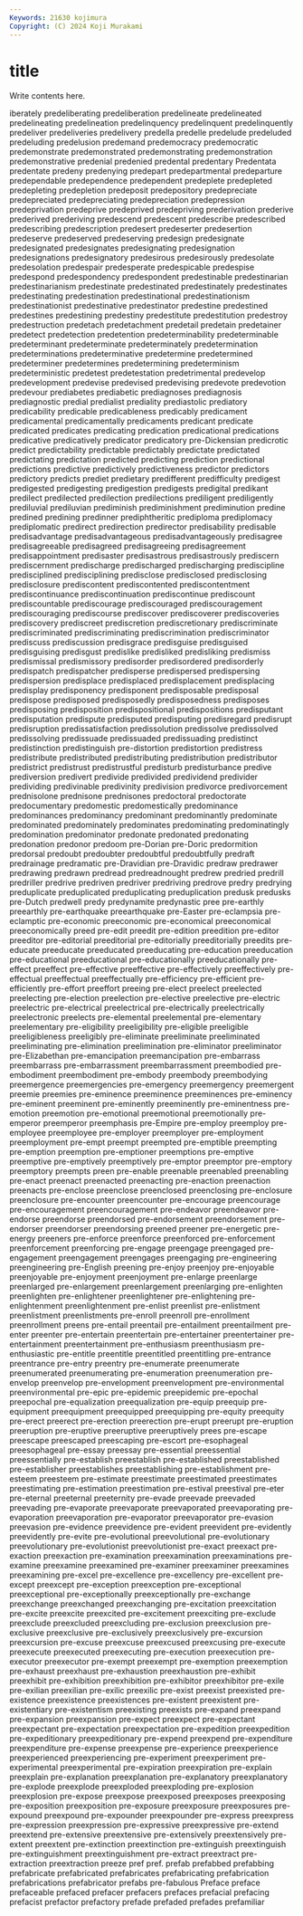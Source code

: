```yaml
---
Keywords: 21630 kojimura
Copyright: (C) 2024 Koji Murakami
---
```


# title

Write contents here.



iberately predeliberating predeliberation predelineate predelineated predelineating predelineation
predelinquency predelinquent predelinquently predeliver predeliveries predelivery predella predelle predelude predeluded
predeluding predelusion predemand predemocracy predemocratic predemonstrate predemonstrated predemonstrating predemonstration predemonstrative
predenial predenied predental predentary Predentata predentate predeny predenying predepart predepartmental
predeparture predependable predependence predependent predeplete predepleted predepleting predepletion predeposit predepository
predepreciate predepreciated predepreciating predepreciation predepression predeprivation predeprive predeprived predepriving prederivation
prederive prederived prederiving predescend predescent predescribe predescribed predescribing predescription predesert
predeserter predesertion predeserve predeserved predeserving predesign predesignate predesignated predesignates predesignating
predesignation predesignations predesignatory predesirous predesirously predesolate predesolation predespair predesperate predespicable
predespise predespond predespondency predespondent predestinable predestinarian predestinarianism predestinate predestinated predestinately
predestinates predestinating predestination predestinational predestinationism predestinationist predestinative predestinator predestine predestined
predestines predestining predestiny predestitute predestitution predestroy predestruction predetach predetachment predetail
predetain predetainer predetect predetection predetention predeterminability predeterminable predeterminant predeterminate predeterminately
predetermination predeterminations predeterminative predetermine predetermined predeterminer predetermines predetermining predeterminism predeterministic
predetest predetestation predetrimental predevelop predevelopment predevise predevised predevising predevote predevotion
predevour prediabetes prediabetic prediagnoses prediagnosis prediagnostic predial predialist prediality prediastolic
prediatory predicability predicable predicableness predicably predicament predicamental predicamentally predicaments predicant
predicate predicated predicates predicating predication predicational predications predicative predicatively predicator
predicatory pre-Dickensian predicrotic predict predictability predictable predictably predictate predictated predictating
predictation predicted predicting prediction predictional predictions predictive predictively predictiveness predictor
predictors predictory predicts prediet predietary predifferent predifficulty predigest predigested predigesting
predigestion predigests predigital predikant predilect predilected predilection predilections prediligent prediligently
prediluvial prediluvian prediminish prediminishment prediminution predine predined predining predinner prediphtheritic
prediploma prediplomacy prediplomatic predirect predirection predirector predisability predisable predisadvantage predisadvantageous
predisadvantageously predisagree predisagreeable predisagreed predisagreeing predisagreement predisappointment predisaster predisastrous predisastrously
prediscern prediscernment predischarge predischarged predischarging prediscipline predisciplined predisciplining predisclose predisclosed
predisclosing predisclosure prediscontent prediscontented prediscontentment prediscontinuance prediscontinuation prediscontinue prediscount prediscountable
prediscourage prediscouraged prediscouragement prediscouraging prediscourse prediscover prediscoverer prediscoveries prediscovery prediscreet
prediscretion prediscretionary prediscriminate prediscriminated prediscriminating prediscrimination prediscriminator prediscuss prediscussion predisgrace
predisguise predisguised predisguising predisgust predislike predisliked predisliking predismiss predismissal predismissory
predisorder predisordered predisorderly predispatch predispatcher predisperse predispersed predispersing predispersion predisplace
predisplaced predisplacement predisplacing predisplay predisponency predisponent predisposable predisposal predispose predisposed
predisposedly predisposedness predisposes predisposing predisposition predispositional predispositions predisputant predisputation predispute
predisputed predisputing predisregard predisrupt predisruption predissatisfaction predissolution predissolve predissolved predissolving
predissuade predissuaded predissuading predistinct predistinction predistinguish pre-distortion predistortion predistress predistribute
predistributed predistributing predistribution predistributor predistrict predistrust predistrustful predisturb predisturbance predive
prediversion predivert predivide predivided predividend predivider predividing predivinable predivinity predivision
predivorce predivorcement prednisolone prednisone prednisones predoctoral predoctorate predocumentary predomestic predomestically
predominance predominances predominancy predominant predominantly predominate predominated predominately predominates predominating
predominatingly predomination predominator predonate predonated predonating predonation predonor predoom pre-Dorian
pre-Doric predormition predorsal predoubt predoubter predoubtful predoubtfully predraft predrainage predramatic
pre-Dravidian pre-Dravidic predraw predrawer predrawing predrawn predread predreadnought predrew predried
predrill predriller predrive predriven predriver predriving predrove predry predrying preduplicate
preduplicated preduplicating preduplication predusk predusks pre-Dutch predwell predy predynamite predynastic
pree pre-earthly preearthly pre-earthquake preearthquake pre-Easter pre-eclampsia pre-eclamptic pre-economic preeconomic
pre-economical preeconomical preeconomically preed pre-edit preedit pre-edition preedition pre-editor preeditor
pre-editorial preeditorial pre-editorially preeditorially preedits pre-educate preeducate preeducated preeducating pre-education
preeducation pre-educational preeducational pre-educationally preeducationally pre-effect preeffect pre-effective preeffective pre-effectively
preeffectively pre-effectual preeffectual preeffectually pre-efficiency pre-efficient pre-efficiently pre-effort preeffort preeing
pre-elect preelect preelected preelecting pre-election preelection pre-elective preelective pre-electric preelectric
pre-electrical preelectrical pre-electrically preelectrically preelectronic preelects pre-elemental preelemental pre-elementary preelementary
pre-eligibility preeligibility pre-eligible preeligible preeligibleness preeligibly pre-eliminate preeliminate preeliminated preeliminating
pre-elimination preelimination pre-eliminator preeliminator pre-Elizabethan pre-emancipation preemancipation pre-embarrass preembarrass pre-embarrassment
preembarrassment preembodied pre-embodiment preembodiment pre-embody preembody preembodying preemergence preemergencies pre-emergency
preemergency preemergent preemie preemies pre-eminence preeminence preeminences pre-eminency pre-eminent preeminent
pre-eminently preeminently pre-eminentness pre-emotion preemotion pre-emotional preemotional preemotionally pre-emperor preemperor
preemphasis pre-Empire pre-employ preemploy pre-employee preemployee pre-employer preemployer pre-employment preemployment
pre-empt preempt preempted pre-emptible preempting pre-emption preemption pre-emptioner preemptions pre-emptive
preemptive pre-emptively preemptively pre-emptor preemptor pre-emptory preemptory preempts preen pre-enable
preenable preenabled preenabling pre-enact preenact preenacted preenacting pre-enaction preenaction preenacts
pre-enclose preenclose preenclosed preenclosing pre-enclosure preenclosure pre-encounter preencounter pre-encourage preencourage
pre-encouragement preencouragement pre-endeavor preendeavor pre-endorse preendorse preendorsed pre-endorsement preendorsement pre-endorser
preendorser preendorsing preened preener pre-energetic pre-energy preeners pre-enforce preenforce preenforced
pre-enforcement preenforcement preenforcing pre-engage preengage preengaged pre-engagement preengagement preengages preengaging
pre-engineering preengineering pre-English preening pre-enjoy preenjoy pre-enjoyable preenjoyable pre-enjoyment preenjoyment
pre-enlarge preenlarge preenlarged pre-enlargement preenlargement preenlarging pre-enlighten preenlighten pre-enlightener preenlightener
pre-enlightening pre-enlightenment preenlightenment pre-enlist preenlist pre-enlistment preenlistment preenlistments pre-enroll preenroll
pre-enrollment preenrollment preens pre-entail preentail pre-entailment preentailment pre-enter preenter pre-entertain
preentertain pre-entertainer preentertainer pre-entertainment preentertainment pre-enthusiasm preenthusiasm pre-enthusiastic pre-entitle preentitle
preentitled preentitling pre-entrance preentrance pre-entry preentry pre-enumerate preenumerate preenumerated preenumerating
pre-enumeration preenumeration pre-envelop preenvelop pre-envelopment preenvelopment pre-environmental preenvironmental pre-epic pre-epidemic
preepidemic pre-epochal preepochal pre-equalization preequalization pre-equip preequip pre-equipment preequipment preequipped
preequipping pre-equity preequity pre-erect preerect pre-erection preerection pre-erupt preerupt pre-eruption
preeruption pre-eruptive preeruptive preeruptively prees pre-escape preescape preescaped preescaping pre-escort
pre-esophageal preesophageal pre-essay preessay pre-essential preessential preessentially pre-establish preestablish pre-established
preestablished pre-establisher preestablishes preestablishing pre-establishment pre-esteem preesteem pre-estimate preestimate preestimated
preestimates preestimating pre-estimation preestimation pre-estival preestival pre-eter pre-eternal preeternal preeternity
pre-evade preevade preevaded preevading pre-evaporate preevaporate preevaporated preevaporating pre-evaporation preevaporation
pre-evaporator preevaporator pre-evasion preevasion pre-evidence preevidence pre-evident preevident pre-evidently preevidently
pre-evite pre-evolutional preevolutional pre-evolutionary preevolutionary pre-evolutionist preevolutionist pre-exact preexact pre-exaction
preexaction pre-examination preexamination preexaminations pre-examine preexamine preexamined pre-examiner preexaminer preexamines
preexamining pre-excel pre-excellence pre-excellency pre-excellent pre-except preexcept pre-exception preexception pre-exceptional
preexceptional pre-exceptionally preexceptionally pre-exchange preexchange preexchanged preexchanging pre-excitation preexcitation pre-excite
preexcite preexcited pre-excitement preexciting pre-exclude preexclude preexcluded preexcluding pre-exclusion preexclusion
pre-exclusive preexclusive pre-exclusively preexclusively pre-excursion preexcursion pre-excuse preexcuse preexcused preexcusing
pre-execute preexecute preexecuted preexecuting pre-execution preexecution pre-executor preexecutor pre-exempt preexempt
pre-exemption preexemption pre-exhaust preexhaust pre-exhaustion preexhaustion pre-exhibit preexhibit pre-exhibition preexhibition
pre-exhibitor preexhibitor pre-exile pre-exilian preexilian pre-exilic preexilic pre-exist preexist preexisted
pre-existence preexistence preexistences pre-existent preexistent pre-existentiary pre-existentism preexisting preexists pre-expand
preexpand pre-expansion preexpansion pre-expect preexpect pre-expectant preexpectant pre-expectation preexpectation pre-expedition
preexpedition pre-expeditionary preexpeditionary pre-expend preexpend pre-expenditure preexpenditure pre-expense preexpense pre-experience
preexperience preexperienced preexperiencing pre-experiment preexperiment pre-experimental preexperimental pre-expiration preexpiration pre-explain
preexplain pre-explanation preexplanation pre-explanatory preexplanatory pre-explode preexplode preexploded preexploding pre-explosion
preexplosion pre-expose preexpose preexposed preexposes preexposing pre-exposition preexposition pre-exposure preexposure
preexposures pre-expound preexpound pre-expounder preexpounder pre-express preexpress pre-expression preexpression pre-expressive
preexpressive pre-extend preextend pre-extensive preextensive pre-extensively preextensively pre-extent preextent pre-extinction
preextinction pre-extinguish preextinguish pre-extinguishment preextinguishment pre-extract preextract pre-extraction preextraction preeze
pref pref. prefab prefabbed prefabbing prefabricate prefabricated prefabricates prefabricating prefabrication
prefabrications prefabricator prefabs pre-fabulous Preface preface prefaceable prefaced prefacer prefacers
prefaces prefacial prefacing prefacist prefactor prefactory prefade prefaded prefades prefamiliar
